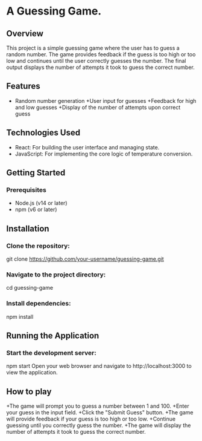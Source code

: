 # A Guessing Game.
## Overview
This project is a simple guessing game where the user has to guess a random number. The game provides feedback if the guess is too high or too low and continues until the user correctly guesses the number. The final output displays the number of attempts it took to guess the correct number.

## Features
+ Random number generation
+User input for guesses
+Feedback for high and low guesses
+Display of the number of attempts upon correct guess
## Technologies Used
+ React: For building the user interface and managing state.
+ JavaScript: For implementing the core logic of temperature conversion.
## Getting Started
### Prerequisites
+ Node.js (v14 or later)
+ npm (v6 or later)
## Installation
### Clone the repository:
git clone https://github.com/your-username/guessing-game.git
### Navigate to the project directory:
cd guessing-game
### Install dependencies:
npm install
## Running the Application
### Start the development server:
npm start
Open your web browser and navigate to http://localhost:3000 to view the application.
## How to play
+The game will prompt you to guess a number between 1 and 100.
+Enter your guess in the input field.
+Click the "Submit Guess" button.
+The game will provide feedback if your guess is too high or too low.
+Continue guessing until you correctly guess the number.
+The game will display the number of attempts it took to guess the correct number.

